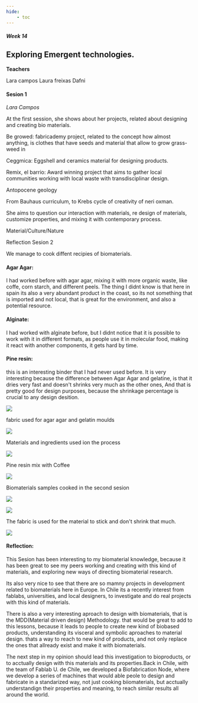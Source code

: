 ```yaml
---
hide:
    - toc
---
```


##### Week 14


## Exploring Emergent technologies.


**Teachers**

 Lara campos
 Laura freixas
 Dafni

#### Sesion 1

*Lara Campos*

At the first session, she shows about her projects, related about designing and creating bio materials.

Be growed: fabricademy project, related to the concept how almost anything, is clothes that have seeds and material that allow to grow grass-weed in

Ceggmica: Eggshell and ceramics material for designing products.

Remix, el barrio: Award winning project that aims to gather local communities working with local waste with transdisciplinar design.

Antopocene geology

From Bauhaus curriculum, to Krebs cycle of creativity of neri oxman.


She aims to question our interaction with materials, re design of materials, customize properties, and mixing it with contemporary process.

Material/Culture/Nature


Reflection 
Sesion 2

We manage to cook diffent recipies of biomaterials.

#### Agar Agar:

I had worked before with agar agar, mixing it with more organic waste, like coffe, corn starch, and different peels. The thing I didnt know is that here in spain its also a very abundant product in the coast, so its not something that is imported and not local, that is great for the environment, and also a potential resource.

#### Alginate:

I had worked with alginate before, but I didnt notice that it is possible to work with it in different formats, as people use it in molecular food, making it react with another components, it gets hard by time.

#### Pine resin:

this is an interesting binder that I had never used before. It is very interesting because the difference between Agar Agar and gelatine, is that it dries very fast and doesn't shrinks very much as the other ones, And that is pretty good for design purposes, because the shrinkage percentage is crucial to any design desition.


![](../images/ET_01.JPG)

fabric used for agar agar and gelatin moulds

![](../images/ET_02.JPG)

Materials and ingredients used ion the process

![](../images/ET_03-JPG)

Pine resin mix with Coffee

![](../images/ET_04.jpg)

Biomaterials samples cooked in the second sesion

![](../images/ET_05.jpg)

![](../images/ET_06.jpg)

The fabric is used for the material to stick and don't shrink that much.

![](../images/ET_07.JPG)

#### Reflection:

This Sesion has been interesting to my biomaterial knowledge, because it has been great to see my peers working and creating with this kind of materials, and exploring new ways of directing biomaterial research.

Its also very nice to see that there are so mamny projects in development related to biomaterials here in Europe. In Chile its a recently interest from fablabs, universities, and local designers, to investigate and do real projects with this kind of materials.

There is also a very interesting aproach to design with biomaterials, that is the MDD(Material driven design) Methodology. that would be great to add to this lessons, because it leads to people to create new kind of biobased products, understanding its visceral and symbolic aproaches to material design. thats a way to reach to new kind of products, and not only replace the ones that allready exist and make it with biomaterials.

The next step in my opinion should lead this investigation to bioproducts, or to acctually design with this materials and its properties.Back in Chile, with the team of Fablab U. de Chile, we developed a Biofabrication Node, where we develop a series of machines that would able peole to design and fabricate in a standarized way, not just cooking biiomaterials, but acctually understandign their properties and meaning, to reach similar results all around the world.












